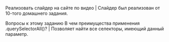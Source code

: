Реализовать слайдер на сайте по видео | Слайдер был реализован от 10-того домашнего задания.

Вопросы к этому заданию
В чем преимущества применения .querySelectorAll()? | Позволяет найти все селекторы, имеющий данный параметр. 
